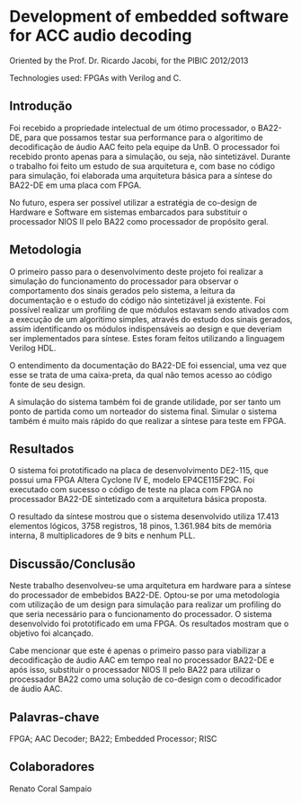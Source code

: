 # Development of embedded software for ACC audio decoding

Oriented by the Prof. Dr. Ricardo Jacobi, for the PIBIC 2012/2013

Technologies used: FPGAs with Verilog and C.

## Introdução

Foi recebido a propriedade intelectual de um ótimo processador, o BA22-DE, para que possamos testar sua performance para o algoritimo de decodificação de áudio AAC feito pela equipe da UnB. O processador foi recebido pronto apenas para a simulação, ou seja, não sintetizável. Durante o trabalho foi feito um estudo de sua arquitetura e, com base no código para simulação, foi elaborada uma arquitetura básica para a síntese do BA22-DE em uma placa com FPGA.

No futuro, espera ser possível utilizar a estratégia de co-design de Hardware e Software em sistemas embarcados para substituir o processador NIOS II pelo BA22 como processador de propósito geral.

## Metodologia

O primeiro passo para o desenvolvimento deste projeto foi realizar a simulação do funcionamento do processador para observar o comportamento dos sinais gerados pelo sistema, a leitura da documentação e o estudo do código não sintetizável já existente. Foi possível realizar um profiling de que módulos estavam sendo ativados com a execução de um algorítimo simples, através do estudo dos sinais gerados, assim identificando os módulos indispensáveis ao design e que deveriam ser implementados para síntese.
Estes foram feitos utilizando a linguagem Verilog HDL.

O entendimento da documentação do BA22-DE foi essencial, uma vez que esse se trata de uma caixa-preta, da qual não temos acesso ao código fonte de seu design.

A simulação do sistema também foi de grande utilidade, por ser tanto um ponto de partida como um norteador do sistema final. Simular o sistema também é muito mais rápido do que realizar a síntese para teste em FPGA.

## Resultados

O sistema foi prototificado na placa de desenvolvimento DE2-115, que possui uma FPGA Altera Cyclone IV E, modelo EP4CE115F29C. Foi executado com sucesso o código de teste na placa com FPGA no processador BA22-DE sintetizado com a arquitetura básica proposta.

O resultado da síntese mostrou que o sistema desenvolvido utiliza 17.413 elementos lógicos, 3758 registros, 18 pinos, 1.361.984 bits de memória interna, 8 multiplicadores de 9 bits e nenhum PLL.

## Discussão/Conclusão

Neste trabalho desenvolveu-se uma arquitetura em hardware para a síntese do processador de embebidos BA22-DE. Optou-se por uma metodologia com utilização de um design para simulação para realizar um profiling do que seria necessário para o funcionamento do processador. O sistema desenvolvido foi prototificado em uma FPGA. Os resultados mostram que o objetivo foi alcançado.

Cabe mencionar que este é apenas o primeiro passo para viabilizar a decodificação de áudio AAC em tempo real no processador BA22-DE e após isso, substituir o processador NIOS II pelo BA22 para utilizar o processador BA22 como uma solução de co-design com o decodificador de áudio AAC.

## Palavras-chave
FPGA; AAC Decoder; BA22; Embedded Processor; RISC

## Colaboradores
Renato Coral Sampaio
